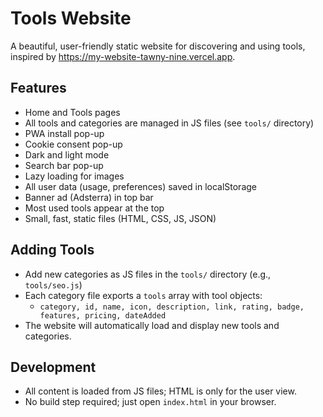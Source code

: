 # Tools Website

A beautiful, user-friendly static website for discovering and using tools, inspired by https://my-website-tawny-nine.vercel.app.

## Features
- Home and Tools pages
- All tools and categories are managed in JS files (see `tools/` directory)
- PWA install pop-up
- Cookie consent pop-up
- Dark and light mode
- Search bar pop-up
- Lazy loading for images
- All user data (usage, preferences) saved in localStorage
- Banner ad (Adsterra) in top bar
- Most used tools appear at the top
- Small, fast, static files (HTML, CSS, JS, JSON)

## Adding Tools
- Add new categories as JS files in the `tools/` directory (e.g., `tools/seo.js`)
- Each category file exports a `tools` array with tool objects:
  - `category, id, name, icon, description, link, rating, badge, features, pricing, dateAdded`
- The website will automatically load and display new tools and categories.

## Development
- All content is loaded from JS files; HTML is only for the user view.
- No build step required; just open `index.html` in your browser.